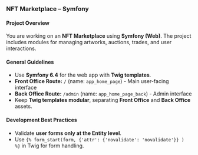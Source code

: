 ### **NFT Marketplace – Symfony**  

#### **Project Overview**  
You are working on an **NFT Marketplace** using **Symfony (Web)**. The project includes modules for managing artworks, auctions, trades, and user interactions.

#### **General Guidelines**  
- Use **Symfony 6.4** for the web app with **Twig templates**.  
- **Front Office Route:** `/` (name: `app_home_page`) - Main user-facing interface
- **Back Office Route:** `/admin` (name: `app_home_page_back`) - Admin interface
- Keep **Twig templates modular**, separating **Front Office** and **Back Office** assets.  

#### **Development Best Practices**  
- Validate **user forms only at the Entity level**.  
- Use `{% form_start(form, {'attr': {'novalidate': 'novalidate'}} ) %}` in Twig for form handling.
